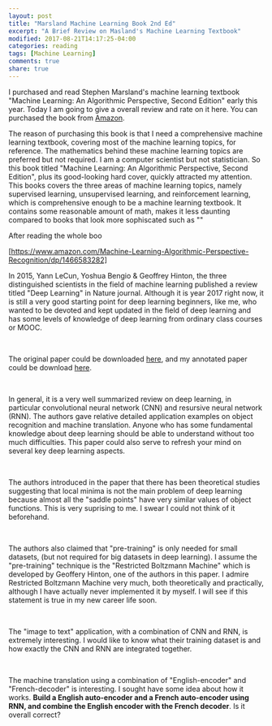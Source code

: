 ```yaml
---
layout: post
title: "Marsland Machine Learning Book 2nd Ed"
excerpt: "A Brief Review on Masland's Machine Learning Textbook"
modified: 2017-08-21T14:17:25-04:00
categories: reading
tags: [Machine Learning]
comments: true
share: true
---
```


I purchased and read Stephen Marsland's machine learning textbook "Machine Learning: An Algorithmic Perspective, Second Edition" early this year. Today I am going to give a overall review and rate on it here. You can purchased the book from [Amazon](https://www.amazon.com/Machine-Learning-Algorithmic-Perspective-Recognition/dp/1466583282).

The reason of purchasing this book is that I need a comprehensive machine learning textbook, covering most of the machine learning topics, for reference. The mathematics behind these machine learning topics are preferred but not required. I am a computer scientist but not statistician. So this book titled "Machine Learning: An Algorithmic Perspective, Second Edition", plus its good-looking hard cover, quickly attracted my attention. This books covers the three areas of machine learning topics, namely supervised learning, unsupervised learning, and reinforcement learning, which is comprehensive enough to be a machine learning textbook. It contains some reasonable amount of math, makes it less daunting compared to books that look more sophiscated such as ""

After reading the whole boo





[https://www.amazon.com/Machine-Learning-Algorithmic-Perspective-Recognition/dp/1466583282]


In 2015, Yann LeCun, Yoshua Bengio & Geoffrey Hinton, the three distinguished scientists in the field of machine learning published a review titled "Deep Learning" in Nature journal. Although it is year 2017 right now, it is still a very good starting point for deep learning beginners, like me, who wanted to be devoted and kept updated in the field of deep learning and has some levels of knowledge of deep learning from ordinary class courses or MOOC.

<br />

The original paper could be downloaded [here](https://github.com/leimao/Deep_Learning_Papers/raw/master/Reviews/Nature_Deep_Learning_Review_2015/Nature_Deep_Learning_Review_2015.pdf), and my annotated paper could be download [here](https://github.com/leimao/Deep_Learning_Papers/raw/master/Reviews/Nature_Deep_Learning_Review_2015/Nature_Deep_Learning_Review_2015_annotated.pdf).

<br />

In general, it is a very well summarized review on deep learning, in particular convolutional neural network (CNN) and resursive neural network (RNN). The authors gave relative detailed application examples on object recognition and machine translation. Anyone who has some fundamental knowledge about deep learning should be able to understand without too much difficulties. This paper could also serve to refresh your mind on several key deep learning aspects.

<br />

The authors introduced in the paper that there has been theoretical studies suggesting that local minima is not the main problem of deep learning because almost all the "saddle points" have very similar values of object functions. This is very suprising to me. I swear I could not think of it beforehand.

<br />

The authors also claimed that "pre-training" is only needed for small datasets, (but not required for big datasets in deep learning). I assume the "pre-training" technique is the "Restricted Boltzmann Machine" which is developed by Geoffery Hinton, one of the authors in this paper. I admire Restricted Boltzmann Machine very much, both theoretically and practically, although I have actually never implemented it by myself. I will see if this statement is true in my new career life soon.

<br />

The "image to text" application, with a combination of CNN and RNN, is extremely interesting. I would like to know what their training dataset is and how exactly the CNN and RNN are integrated together.

<br />

The machine translation using a combination of "English-encoder" and "French-decoder" is interesting. I sought have some idea about how it works. **Build a English auto-encoder and a French auto-encoder using RNN, and combine the English encoder with the French decoder**. Is it overall correct?